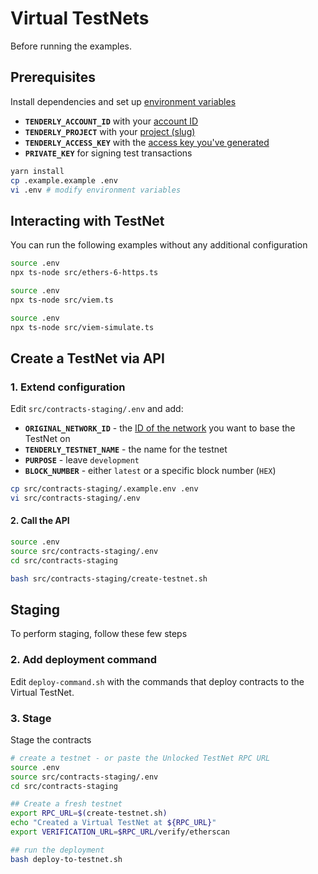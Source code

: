 # Virtual TestNets

Before running the examples.

## Prerequisites

Install dependencies and set up [environment variables](.example.env)

- **`TENDERLY_ACCOUNT_ID`** with your [account ID](https://docs.tenderly.co/account/projects/account-project-slug)
- **`TENDERLY_PROJECT`** with your [project (slug)](https://docs.tenderly.co/account/projects/account-project-slug)
- **`TENDERLY_ACCESS_KEY`** with
  the [access key you've generated](https://docs.tenderly.co/account/projects/how-to-generate-api-access-token)
- **`PRIVATE_KEY`** for signing test transactions

```bash
yarn install
cp .example.example .env
vi .env # modify environment variables
```

## Interacting with TestNet

You can run the following examples without any additional configuration

```bash
source .env
npx ts-node src/ethers-6-https.ts 
```

```bash
source .env
npx ts-node src/viem.ts 
```

```bash
source .env
npx ts-node src/viem-simulate.ts
```

## Create a TestNet via API

### 1. Extend configuration

Edit `src/contracts-staging/.env` and add:

- **`ORIGINAL_NETWORK_ID`** - the [ID of the network](https://docs.tenderly.co/supported-networks-and-languages) you
  want to base the TestNet on
- **`TENDERLY_TESTNET_NAME`** - the name for the testnet
- **`PURPOSE`** - leave `development`
- **`BLOCK_NUMBER`** - either `latest` or a specific block number (`HEX`)

```bash
cp src/contracts-staging/.example.env .env
vi src/contracts-staging/.env
```

#### 2. Call the API

```bash
source .env
source src/contracts-staging/.env
cd src/contracts-staging

bash src/contracts-staging/create-testnet.sh
```

## Staging

To perform staging, follow these few steps

### 2. Add deployment command

Edit `deploy-command.sh` with the commands that deploy contracts to the Virtual TestNet.

### 3. Stage

Stage the contracts

```bash
# create a testnet - or paste the Unlocked TestNet RPC URL
source .env
source src/contracts-staging/.env
cd src/contracts-staging

## Create a fresh testnet
export RPC_URL=$(create-testnet.sh)
echo "Created a Virtual TestNet at ${RPC_URL}"
export VERIFICATION_URL=$RPC_URL/verify/etherscan

## run the deployment
bash deploy-to-testnet.sh
```
